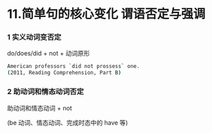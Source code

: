# 11.简单句的核心变化 谓语否定与强调

### 1 实义动词变否定
do/does/did + not + 动词原形
```sh
American professors `did not prossess` one.
(2011, Reading Comprehension, Part B)
```



### 2 助动词和情态动词否定
助动词和情态动词 + not

(be 动词、情态动词、完成时态中的 have 等)

